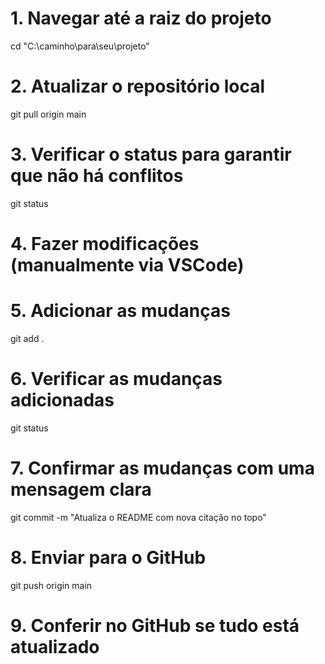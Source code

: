 # 1. Navegar até a raiz do projeto
cd "C:\caminho\para\seu\projeto"

# 2. Atualizar o repositório local
git pull origin main

# 3. Verificar o status para garantir que não há conflitos
git status

# 4. Fazer modificações (manualmente via VSCode)

# 5. Adicionar as mudanças
git add .

# 6. Verificar as mudanças adicionadas
git status

# 7. Confirmar as mudanças com uma mensagem clara
git commit -m "Atualiza o README com nova citação no topo"

# 8. Enviar para o GitHub
git push origin main

# 9. Conferir no GitHub se tudo está atualizado
